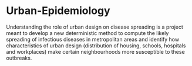 # Urban-Epidemiology
Understanding the role of urban design on disease spreading is a project meant to develop a new deterministic method to compute the likely spreading of infectious diseases in metropolitan areas and identify how characteristics of urban design (distribution of housing, schools, hospitals and workplaces) make certain neighbourhoods more susceptible to these outbreaks.
